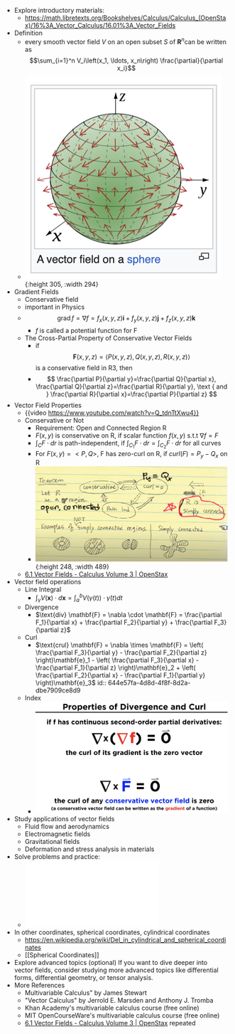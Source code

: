 - Explore introductory materials:
	- https://math.libretexts.org/Bookshelves/Calculus/Calculus_(OpenStax)/16%3A_Vector_Calculus/16.01%3A_Vector_Fields
- Definition
	- every smooth vector field $V$ on an open subset $S$ of ${\mathbf {R} }^{n}$can be written as $$\sum_{i=1}^n V_i\left(x_1, \ldots, x_n\right) \frac{\partial}{\partial x_i}$$
	- ![image.png](../assets/image_1682514021352_0.png){:height 305, :width 294}
- Gradient Fields
	- Conservative field
	- important in Physics
	- $$
	  \operatorname{grad} f=\nabla f=f_x(x, y, z) \mathbf{i}+f_y(x, y, z) \mathbf{j}+f_z(x, y, z) \mathbf{k}
	  $$
		- $f$ is called a potential function for F
	- The Cross-Partial Property of Conservative Vector Fields
		- if $$ \mathbf{F}(x, y, z)=\langle P(x, y, z), Q(x, y, z), R(x, y, z)\rangle $$ is a conservative field in R3, then
		- $$
		  \frac{\partial P}{\partial y}=\frac{\partial Q}{\partial x}, \frac{\partial Q}{\partial z}=\frac{\partial R}{\partial y}, \text { and } \frac{\partial R}{\partial x}=\frac{\partial P}{\partial z}
		  $$
- Vector Field Properties
	- {{video https://www.youtube.com/watch?v=Q_tdnTtXwu4}}
	- Conservative or Not
		- Requirement: Open and Connected Region R
		- $F(x,y)$ is conservative on R, if scalar function $f(x,y)$ s.t.t $\nabla f =F$
		- $\int_C F \cdot dr$ is path-independent, if $\int_{C_1} F \cdot dr =  \int_{C_2} F \cdot dr$ for all curves
		- For $F(x,y) = <P,Q>$, F has zero-curl on R, if $curl (F)=P_y-Q_x$ on R
		- ![image.png](../assets/image_1682554223585_0.png){:height 248, :width 489}
	- [6.1 Vector Fields - Calculus Volume 3 | OpenStax](https://openstax.org/books/calculus-volume-3/pages/6-1-vector-fields)
- Vector field operations
	- Line Integral
		- $\int_\gamma V(\mathbf{x})\cdot d \mathbf{x} = \int^{b}_{a} V(\gamma(t))\cdot \dot \gamma(t) dt$
	- Divergence
		- $\text{div} \mathbf{F} = \nabla \cdot \mathbf{F} = \frac{\partial F_1}{\partial x} + \frac{\partial F_2}{\partial y} + \frac{\partial F_3}{\partial z}$
	- Curl
		- $\text{crul} \mathbf{F} = \nabla \times \mathbf{F} = \left( \frac{\partial F_3}{\partial y} - \frac{\partial F_2}{\partial z} \right)\mathbf{e}_1 - \left( \frac{\partial F_3}{\partial x} - \frac{\partial F_1}{\partial z} \right)\mathbf{e}_2 + \left( \frac{\partial F_2}{\partial x} - \frac{\partial F_1}{\partial y} \right)\mathbf{e}_3$
		  id:: 644e57fa-4d8d-4f8f-8d2a-dbe7909ce8d9
	- Index
		- ![image.png](../assets/image_1682856653023_0.png)
- Study applications of vector fields
	- Fluid flow and aerodynamics
	- Electromagnetic fields
	- Gravitational fields
	- Deformation and stress analysis in materials
- Solve problems and practice:
	- ![Examples in lecture notes](../assets/VC-3-examples.pdf)
- In other coordinates, spherical coordinates, cylindrical coordinates
	- https://en.wikipedia.org/wiki/Del_in_cylindrical_and_spherical_coordinates
	- [[Spherical Coordinates]]
- Explore advanced topics (optional)
  If you want to dive deeper into vector fields, consider studying more advanced topics like differential forms, differential geometry, or tensor analysis.
- More References
	- Multivariable Calculus" by James Stewart
	- "Vector Calculus" by Jerrold E. Marsden and Anthony J. Tromba
	- Khan Academy's multivariable calculus course (free online)
	- MIT OpenCourseWare's multivariable calculus course (free online)
	- [6.1 Vector Fields - Calculus Volume 3 | OpenStax](https://openstax.org/books/calculus-volume-3/pages/6-1-vector-fields) repeated